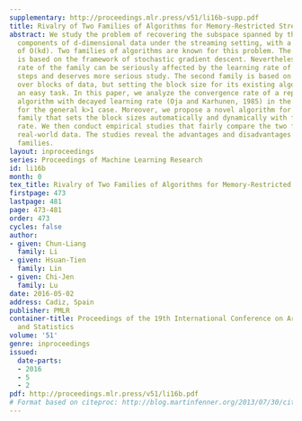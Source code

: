 ```yaml
---
supplementary: http://proceedings.mlr.press/v51/li16b-supp.pdf
title: Rivalry of Two Families of Algorithms for Memory-Restricted Streaming PCA
abstract: We study the problem of recovering the subspace spanned by the first k principal
  components of d-dimensional data under the streaming setting, with a memory bound
  of O(kd). Two families of algorithms are known for this problem. The first family
  is based on the framework of stochastic gradient descent. Nevertheless, the convergence
  rate of the family can be seriously affected by the learning rate of the descent
  steps and deserves more serious study. The second family is based on the power method
  over blocks of data, but setting the block size for its existing algorithms is not
  an easy task. In this paper, we analyze the convergence rate of a representative
  algorithm with decayed learning rate (Oja and Karhunen, 1985) in the first family
  for the general k>1 case. Moreover, we propose a novel algorithm for the second
  family that sets the block sizes automatically and dynamically with faster convergence
  rate. We then conduct empirical studies that fairly compare the two families on
  real-world data. The studies reveal the advantages and disadvantages of these two
  families.
layout: inproceedings
series: Proceedings of Machine Learning Research
id: li16b
month: 0
tex_title: Rivalry of Two Families of Algorithms for Memory-Restricted Streaming PCA
firstpage: 473
lastpage: 481
page: 473-481
order: 473
cycles: false
author:
- given: Chun-Liang
  family: Li
- given: Hsuan-Tien
  family: Lin
- given: Chi-Jen
  family: Lu
date: 2016-05-02
address: Cadiz, Spain
publisher: PMLR
container-title: Proceedings of the 19th International Conference on Artificial Intelligence
  and Statistics
volume: '51'
genre: inproceedings
issued:
  date-parts:
  - 2016
  - 5
  - 2
pdf: http://proceedings.mlr.press/v51/li16b.pdf
# Format based on citeproc: http://blog.martinfenner.org/2013/07/30/citeproc-yaml-for-bibliographies/
---
```

